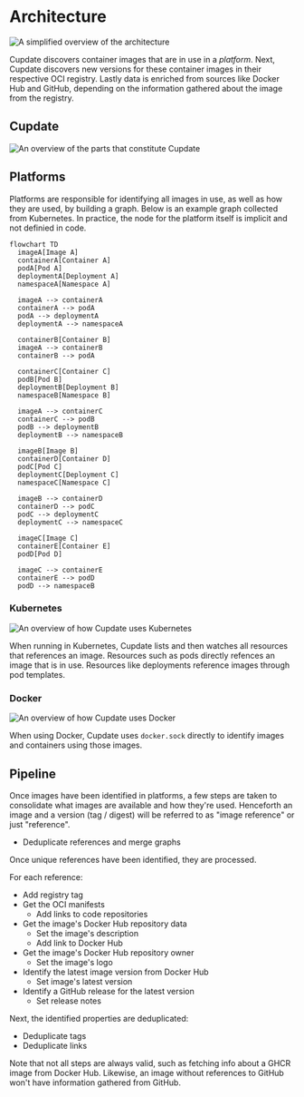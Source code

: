 # Architecture

![A simplified overview of the architecture](overview.excalidraw.png)

Cupdate discovers container images that are in use in a _platform_. Next,
Cupdate discovers new versions for these container images in their respective
OCI registry. Lastly data is enriched from sources like Docker Hub and GitHub,
depending on the information gathered about the image from the registry.

## Cupdate

![An overview of the parts that constitute Cupdate](cupdate.excalidraw.png)

## Platforms

Platforms are responsible for identifying all images in use, as well as how they
are used, by building a graph. Below is an example graph collected from
Kubernetes. In practice, the node for the platform itself is implicit and not
definied in code.

```mermaid
flowchart TD
  imageA[Image A]
  containerA[Container A]
  podA[Pod A]
  deploymentA[Deployment A]
  namespaceA[Namespace A]

  imageA --> containerA
  containerA --> podA
  podA --> deploymentA
  deploymentA --> namespaceA

  containerB[Container B]
  imageA --> containerB
  containerB --> podA

  containerC[Container C]
  podB[Pod B]
  deploymentB[Deployment B]
  namespaceB[Namespace B]

  imageA --> containerC
  containerC --> podB
  podB --> deploymentB
  deploymentB --> namespaceB

  imageB[Image B]
  containerD[Container D]
  podC[Pod C]
  deploymentC[Deployment C]
  namespaceC[Namespace C]

  imageB --> containerD
  containerD --> podC
  podC --> deploymentC
  deploymentC --> namespaceC

  imageC[Image C]
  containerE[Container E]
  podD[Pod D]

  imageC --> containerE
  containerE --> podD
  podD --> namespaceB
```


### Kubernetes

![An overview of how Cupdate uses Kubernetes](kubernetes.excalidraw.png)

When running in Kubernetes, Cupdate lists and then watches all resources that
references an image. Resources such as pods directly refences an image that is
in use. Resources like deployments reference images through pod templates.

### Docker

![An overview of how Cupdate uses Docker](docker.excalidraw.png)

When using Docker, Cupdate uses `docker.sock` directly to identify images and
containers using those images.

## Pipeline

Once images have been identified in platforms, a few steps are taken to
consolidate what images are available and how they're used. Henceforth an image
and a version (tag / digest) will be referred to as "image reference" or just
"reference".

- Deduplicate references and merge graphs

Once unique references have been identified, they are processed.

For each reference:

- Add registry tag
- Get the OCI manifests
  - Add links to code repositories
- Get the image's Docker Hub repository data
  - Set the image's description
  - Add link to Docker Hub
- Get the image's Docker Hub repository owner
  - Set the image's logo
- Identify the latest image version from Docker Hub
  - Set image's latest version
- Identify a GitHub release for the latest version
  - Set release notes

Next, the identified properties are deduplicated:

- Deduplicate tags
- Deduplicate links

Note that not all steps are always valid, such as fetching info about a GHCR
image from Docker Hub. Likewise, an image without references to GitHub won't
have information gathered from GitHub.

